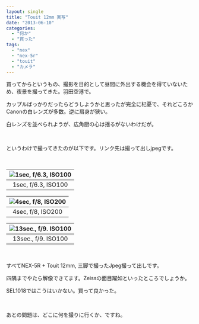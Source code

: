 ```yaml
---
layout: single
title: "Touit 12mm 実写"
date: "2013-06-10"
categories: 
  - "何か"
  - "買った"
tags: 
  - "nex"
  - "nex-5r"
  - "touit"
  - "カメラ"
---
```


買ってからというもの、撮影を目的として昼間に外出する機会を得ていないため、夜景を撮ってきた。羽田空港で。

カップルばっかりだったらどうしようかと思ったが完全に杞憂で、それどころかCanonの白レンズが多数。逆に肩身が狭い。

白レンズを並べられようが、広角厨の心は揺るがないわけだが。

 

というわけで撮ってきたのが以下です。リンク先は撮って出しjpegです。

 

| ![1sec, f/6.3, ISO100](https://blog.naotaco.com/assets/images/posts/2013/06/DSC03426.jpg) |
|:--:|
|  1sec, f/6.3, ISO100 |

| ![4sec, f/8, ISO200](https://blog.naotaco.com/assets/images/posts/2013/06/DSC03443.jpg) |
|:--:|
|  4sec, f/8, ISO200 |

| ![13sec., f/9. ISO100](https://blog.naotaco.com/assets/images/posts/2013/06/DSC03469.jpg) |
|:--:|
|  13sec., f/9. ISO100 |

 

すべてNEX-5R + Touit 12mm, 三脚で撮ったJpeg撮って出しです。

四隅までやたら解像できてます。Zeissの面目躍如といったところでしょうか。

SEL1018ではこうはいかない。買って良かった。

 

あとの問題は、どこに何を撮りに行くか、ですね。
